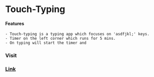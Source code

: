 # Touch-Typing

#### Features

    - Touch-typing is a typing app which focuses on 'asdfjkl;' keys.
    - Timer on the left corner which runs for 5 mins.
    - On typing will start the timer and 


### Visit

### [Link](https://touch-typing-git-main-shaan057s-projects.vercel.app/)